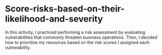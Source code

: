 # Score-risks-based-on-their-likelihood-and-severity
In this activity, I practiced performing a risk assessment by evaluating vulnerabilities that commonly threaten business operations. Then, I decided how to prioritize my resources based on the risk scores I assigned each vulnerability.
